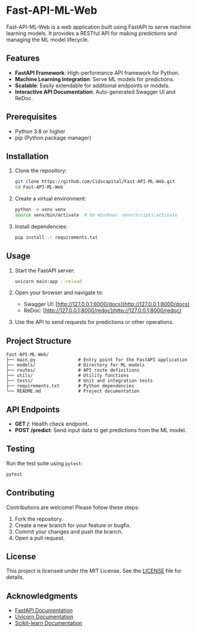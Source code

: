# Fast-API-ML-Web

Fast-API-ML-Web is a web application built using FastAPI to serve machine learning models. It provides a RESTful API for making predictions and managing the ML model lifecycle.

## Features

- **FastAPI Framework**: High-performance API framework for Python.
- **Machine Learning Integration**: Serve ML models for predictions.
- **Scalable**: Easily extendable for additional endpoints or models.
- **Interactive API Documentation**: Auto-generated Swagger UI and ReDoc.

## Prerequisites

- Python 3.8 or higher
- pip (Python package manager)

## Installation

1. Clone the repository:
   ```bash
   git clone https://github.com/Cidscapital/Fast-API-ML-Web.git
   cd Fast-API-ML-Web
   ```

2. Create a virtual environment:
   ```bash
   python -m venv venv
   source venv/bin/activate  # On Windows: venv\Scripts\activate
   ```

3. Install dependencies:
   ```bash
   pip install -r requirements.txt
   ```

## Usage

1. Start the FastAPI server:
   ```bash
   uvicorn main:app --reload
   ```

2. Open your browser and navigate to:
   - Swagger UI: [http://127.0.0.1:8000/docs](http://127.0.0.1:8000/docs)
   - ReDoc: [http://127.0.0.1:8000/redoc](http://127.0.0.1:8000/redoc)

3. Use the API to send requests for predictions or other operations.

## Project Structure

```
Fast-API-ML-Web/
├── main.py                # Entry point for the FastAPI application
├── models/                # Directory for ML models
├── routes/                # API route definitions
├── utils/                 # Utility functions
├── tests/                 # Unit and integration tests
├── requirements.txt       # Python dependencies
└── README.md              # Project documentation
```

## API Endpoints

- **GET /**: Health check endpoint.
- **POST /predict**: Send input data to get predictions from the ML model.

## Testing

Run the test suite using `pytest`:
```bash
pytest
```

## Contributing

Contributions are welcome! Please follow these steps:

1. Fork the repository.
2. Create a new branch for your feature or bugfix.
3. Commit your changes and push the branch.
4. Open a pull request.

## License

This project is licensed under the MIT License. See the [LICENSE](LICENSE) file for details.

## Acknowledgments

- [FastAPI Documentation](https://fastapi.tiangolo.com/)
- [Uvicorn Documentation](https://www.uvicorn.org/)
- [Scikit-learn Documentation](https://scikit-learn.org/)

